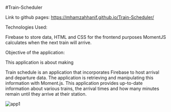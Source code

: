 #Train-Scheduler

Link to github pages: https://mhamzahhanif.github.io/Train-Scheduler/ 

Technologies Used: 

Firebase to store data,
HTML and CSS for the frontend purposes
MomentJS calculates when the next train will arrive.

Objective of the application:

This application is about making 

Train schedule is an application that incorporates Firebase to host arrival and departure data.
The application is retrieving and manipulating this information with Moment.js.
This application provides up-to-date information about various trains, the arrival times and how many minutes remain until they arrive at their station.

![app1](https://github.com/mhamzahhanif/Train-Scheduler/blob/master/assets/images/working1.PNG)

